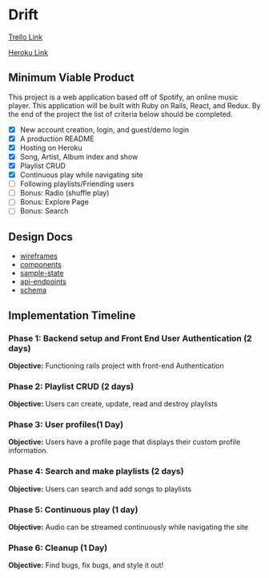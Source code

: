 
# Drift

[Trello Link](https://trello.com/b/p0hdtuwM/drift)

[Heroku Link](https://driftspotifyclone.herokuapp.com/#/)

## Minimum Viable Product

This project is a web application based off of Spotify, an online music player. This application will be built with Ruby on Rails, React, and Redux. By the end of the project the list of criteria below should be completed.

- [x] New account creation, login, and guest/demo login
- [x] A production README
- [x] Hosting on Heroku
- [x] Song, Artist, Album index and show
- [x] Playlist CRUD
- [x] Continuous play while navigating site
- [ ] Following playlists/Friending users
- [ ] Bonus: Radio (shuffle play)
- [ ] Bonus: Explore Page
- [ ] Bonus: Search

## Design Docs

* [wireframes](wireframes)
* [components](component-hierarchy)
* [sample-state](sample-state)
* [api-endpoints](api-endpoints)
* [schema](schema)

[wireframes]: ./wireframes
[components]: ./component-hierarchy.md
[sample-state]: ./sample-state.md
[api-endpoints]: ./api-endpoints.md
[schema]: ./schema.md


## Implementation Timeline

### Phase 1: Backend setup and Front End User Authentication (2 days)

**Objective:** Functioning rails project with front-end Authentication

### Phase 2: Playlist CRUD (2 days)

**Objective:** Users can create, update, read and destroy playlists

### Phase 3: User profiles(1 Day)

**Objective:** Users have a profile page that displays their custom profile information.

### Phase 4: Search and make playlists (2 days)

**Objective:** Users can search and add songs to playlists

### Phase 5: Continuous play (1 day)

**Objective:** Audio can be streamed continuously while navigating the site

### Phase 6: Cleanup (1 Day)

**Objective:** Find bugs, fix bugs, and style it out!
